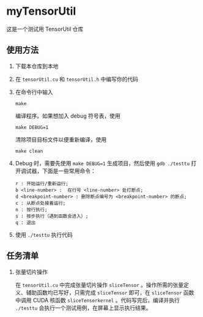 # myTensorUtil
这是一个测试用 TensorUtil 仓库

## 使用方法
1. 下载本仓库到本地

2. 在 `tensorUtil.cu` 和 `tensorUtil.h` 中编写你的代码

3. 在命令行中输入
   ```
   make
   ```
   编译程序。如果想加入 debug 符号表，使用
   ```
   make DEBUG=1
   ```
   清除项目目标文件以便重新编译，使用
   ```
   make clean
   ```

4. Debug 时，需要先使用 `make DEBUG=1` 生成项目，然后使用 `gdb ./testtu` 打开调试器，下面是一些常用命令：
   ```
   r : 开始运行/重新运行;
   b <line-number> :  在行号 <line-number> 处打断点;
   d <breakpoint-number> : 删除断点编号为 <breakpoint-number> 的断点;
   c : 从断点处接着运行;
   n : 按行执行;
   s : 按步执行（遇到函数会进入）;
   q : 退出
   ```

5. 使用 `./testtu` 执行代码

## 任务清单
1. 张量切片操作

   在 `tensorUtil.cu` 中完成张量切片操作 `sliceTensor` 。操作所需的张量定义、辅助函数均已写好，只需完成 `sliceTensor` 即可，在 `sliceTensor` 函数中调用 CUDA 核函数 `sliceTensorkernel` 。代码写完后，编译并执行 `./testtu` 会执行一个测试用例，在屏幕上显示执行结果。